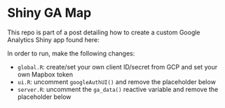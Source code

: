 # Shiny GA Map

This repo is part of a post detailing how to create a custom Google Analytics Shiny app found here:

In order to run, make the following changes:

- `global.R`:  create/set your own client ID/secret from GCP and set your own Mapbox token
- `ui.R`: uncomment  `googleAuthUI()` and remove the placeholder below
- `server.R`: uncomment the `ga_data()` reactive variable and remove the placeholder below
